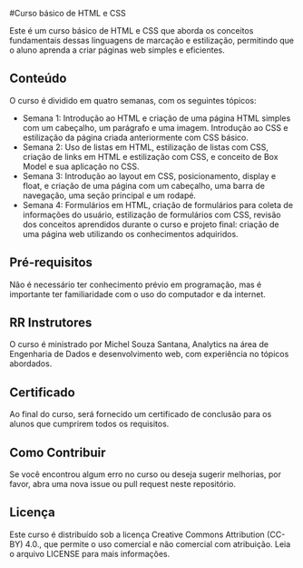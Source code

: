 #Curso básico de HTML e CSS

Este é um curso básico de HTML e CSS que aborda os conceitos fundamentais dessas linguagens de marcação e estilização, permitindo que o aluno aprenda a criar páginas web simples e eficientes.

## Conteúdo
O curso é dividido em quatro semanas, com os seguintes tópicos:

* Semana 1: Introdução ao HTML e criação de uma página HTML simples com um cabeçalho, um parágrafo e uma imagem. Introdução ao CSS e estilização da página criada anteriormente com CSS básico.
* Semana 2: Uso de listas em HTML, estilização de listas com CSS, criação de links em HTML e estilização com CSS, e conceito de Box Model e sua aplicação no CSS.
* Semana 3: Introdução ao layout em CSS, posicionamento, display e float, e criação de uma página com um cabeçalho, uma barra de navegação, uma seção principal e um rodapé.
* Semana 4: Formulários em HTML, criação de formulários para coleta de informações do usuário, estilização de formulários com CSS, revisão dos conceitos aprendidos durante o curso e projeto final: criação de uma página web utilizando os conhecimentos adquiridos.

## Pré-requisitos
Não é necessário ter conhecimento prévio em programação, mas é importante ter familiaridade com o uso do computador e da internet.

## RR Instrutores
O curso é ministrado por Michel Souza Santana, Analytics na área de Engenharia de Dados e desenvolvimento web, com experiência no tópicos abordados.

## Certificado
Ao final do curso, será fornecido um certificado de conclusão para os alunos que cumprirem todos os requisitos.

## Como Contribuir
Se você encontrou algum erro no curso ou deseja sugerir melhorias, por favor, abra uma nova issue ou pull request neste repositório.

## Licença
Este curso é distribuído sob a licença Creative Commons Attribution (CC-BY) 4.0., que permite o uso comercial e não comercial com atribuição. Leia o arquivo LICENSE para mais informações.
